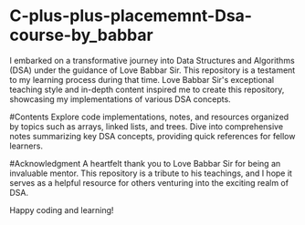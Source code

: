 # C-plus-plus-placememnt-Dsa-course-by_babbar
I embarked on a transformative journey into Data Structures and Algorithms (DSA) under the guidance of Love Babbar Sir. This repository is a testament to my learning process during that time. Love Babbar Sir's exceptional teaching style and in-depth content inspired me to create this repository, showcasing my implementations of various DSA concepts.

#Contents
Explore code implementations, notes, and resources organized by topics such as arrays, linked lists, and trees. Dive into comprehensive notes summarizing key DSA concepts, providing quick references for fellow learners.

#Acknowledgment
A heartfelt thank you to Love Babbar Sir for being an invaluable mentor. This repository is a tribute to his teachings, and I hope it serves as a helpful resource for others venturing into the exciting realm of DSA.

Happy coding and learning!

